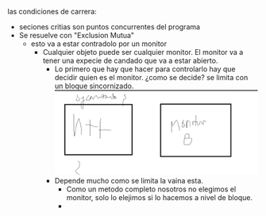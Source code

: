 las condiciones de carrera:
- seciones critias son puntos concurrentes del programa
- Se resuelve con "Exclusion Mutua" 
  - esto va a estar contradolo por un monitor
    - Cualquier objeto puede ser cualquier monitor. El monitor va a tener una expecie de candado que va a estar abierto.
      - Lo primero que hay que hacer para controlarlo hay que decidir quien es el monitor. ¿como se decide? se limita con un bloque sincornizado.
      ![img.png](img.png)
      - Depende mucho como se limita la vaina esta. 
        - Como un metodo completo nosotros no elegimos el monitor, solo lo elejimos si lo hacemos a nivel de bloque.
        - 